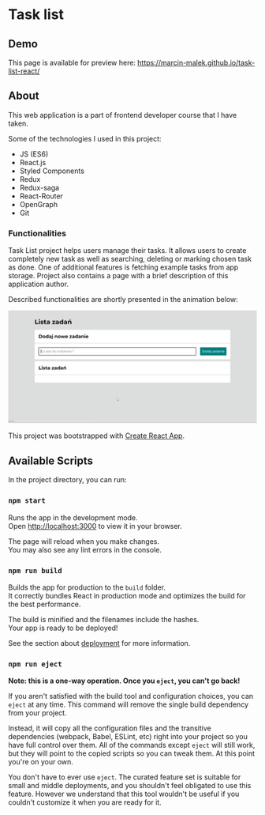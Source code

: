 # Task list

## Demo

This page is available for preview here: https://marcin-malek.github.io/task-list-react/

## About

This web application is a part of frontend developer course that I have taken.

Some of the technologies I used in this project:

- JS (ES6)
- React.js
- Styled Components
- Redux
- Redux-saga
- React-Router
- OpenGraph
- Git

### Functionalities

Task List project helps users manage their tasks. It allows users to create completely new task as well as searching, deleting or marking chosen task as done. One of additional features is fetching example tasks from app storage. Project also contains a page with a brief description of this application author.

Described functionalities are shortly presented in the animation below:

![Animation](Animation.gif)

This project was bootstrapped with [Create React App](https://github.com/facebook/create-react-app).

## Available Scripts

In the project directory, you can run:

### `npm start`

Runs the app in the development mode.\
Open [http://localhost:3000](http://localhost:3000) to view it in your browser.

The page will reload when you make changes.\
You may also see any lint errors in the console.

### `npm run build`

Builds the app for production to the `build` folder.\
It correctly bundles React in production mode and optimizes the build for the best performance.

The build is minified and the filenames include the hashes.\
Your app is ready to be deployed!

See the section about [deployment](https://facebook.github.io/create-react-app/docs/deployment) for more information.

### `npm run eject`

**Note: this is a one-way operation. Once you `eject`, you can't go back!**

If you aren't satisfied with the build tool and configuration choices, you can `eject` at any time. This command will remove the single build dependency from your project.

Instead, it will copy all the configuration files and the transitive dependencies (webpack, Babel, ESLint, etc) right into your project so you have full control over them. All of the commands except `eject` will still work, but they will point to the copied scripts so you can tweak them. At this point you're on your own.

You don't have to ever use `eject`. The curated feature set is suitable for small and middle deployments, and you shouldn't feel obligated to use this feature. However we understand that this tool wouldn't be useful if you couldn't customize it when you are ready for it.
